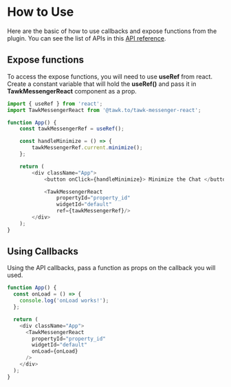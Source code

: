 # How to Use

Here are the basic of how to use callbacks and expose functions from the plugin. You can see the
list of APIs in this [API reference](api-reference.md).

## Expose functions

To access the expose functions, you will need to use **useRef** from react. Create a constant
variable that will hold the **useRef()** and pass it in **TawkMessengerReact** component as a prop.

```js
import { useRef } from 'react';
import TawkMessengerReact from '@tawk.to/tawk-messenger-react';

function App() {
    const tawkMessengerRef = useRef();

    const handleMinimize = () => {
        tawkMessengerRef.current.minimize();
    };

    return (
        <div className="App">
            <button onClick={handleMinimize}> Minimize the Chat </button>

            <TawkMessengerReact
                propertyId="property_id"
                widgetId="default"
                ref={tawkMessengerRef}/>
        </div>
    );
}
```

## Using Callbacks

Using the API callbacks, pass a function as props on the callback you will used.

```js
function App() {
  const onLoad = () => {
    console.log('onLoad works!');
  };

  return (
    <div className="App">
      <TawkMessengerReact
        propertyId="property_id"
        widgetId="default"
        onLoad={onLoad}
      />
    </div>
  );
}
```
